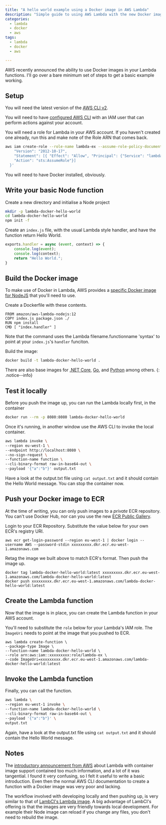 ```yaml
---
title: "A hello world example using a Docker image in AWS Lambda"
description: "Simple guide to using AWS Lambda with the new Docker image format"
categories: 
  - lambda
  - docker
  - aws
tags: 
  - lambda
  - docker
  - aws

---
```


AWS recently announced the ability to use Docker images in your Lambda functions.  I'll go over a bare minimum set of steps to get a basic example working. 

## Setup

You will need the latest version of the [AWS CLI v2](https://docs.aws.amazon.com/cli/latest/userguide/install-cliv2-linux.html#cliv2-linux-install). 

You will need to have [configured AWS CLI](https://docs.aws.amazon.com/cli/latest/userguide/cli-chap-configure.html) with an IAM user that can perform actions against your account.  

You will need a role for Lambda in your AWS account.  If you haven't created one already, run this and make note of the Role ARN that comes back.  

```bash
aws iam create-role --role-name lambda-ex --assume-role-policy-document '{
    "Version": "2012-10-17",
    "Statement": [{ "Effect": "Allow", "Principal": {"Service": "lambda.amazonaws.com"}, 
    "Action": "sts:AssumeRole"}]
  }'
```

You will need to have Docker installed, obviously.

## Write your basic Node function

Create a new directory and initialise a Node project

```bash
mkdir -p lambda-docker-hello-world
cd lambda-docker-hello-world
npm init -f 
```

Create an `index.js` file, with the usual Lambda style handler, and have the function return Hello World. 

```javascript
exports.handler = async (event, context) => {
    console.log(event);
    console.log(context);
    return "Hello World.";
}
```


## Build the Docker image

To make use of Docker in Lambda, AWS provides a [specific Docker image for NodeJS](https://hub.docker.com/r/amazon/aws-lambda-nodejs) that you'll need to use. 


Create a Dockerfile with these contents.

```
FROM amazon/aws-lambda-nodejs:12
COPY index.js package.json ./
RUN npm install
CMD [ "index.handler" ]
```

Note that the command uses the Lambda filename.functionname 'syntax' to point at your `index.js`'s `handler` funciton. 

Build the image:

```bash
docker build -t lambda-docker-hello-world .
```


There are also base images for [.NET Core](https://hub.docker.com/r/amazon/aws-lambda-dotnet), [Go](https://hub.docker.com/r/amazon/aws-lambda-go), and [Python](https://hub.docker.com/r/amazon/aws-lambda-python) among others. 
{: .notice--info}


## Test it locally

Before you push the image up, you can run the Lambda locally first, in the container

```bash
docker run --rm -p 8080:8080 lambda-docker-hello-world
```

Once it's running, in another window use the AWS CLI to invoke the local container. 

```bash
aws lambda invoke \
--region eu-west-1 \
--endpoint http://localhost:8080 \
--no-sign-request \
--function-name function \
--cli-binary-format raw-in-base64-out \
--payload '{"a":"b"}' output.txt
```

Have a look at the output.txt file using `cat output.txt` and it should contain the Hello World message.  You can stop the container now.  

## Push your Docker image to ECR

At the time of writing, you can only push images to a _private_ ECR repository.  You can't use Docker Hub, nor can you use the new [ECR Public Gallery](https://gallery.ecr.aws/).


Login to your ECR Repository.  Substitute the value below for your own ECR's registry URI.

```
aws ecr get-login-password --region eu-west-1 | docker login --username AWS --password-stdin xxxxxxxxx.dkr.ecr.eu-west-1.amazonaws.com
```

Retag the image we built above to match ECR's format. Then push the image up.

```
docker tag lambda-docker-hello-world:latest xxxxxxxxx.dkr.ecr.eu-west-1.amazonaws.com/lambda-docker-hello-world:latest 
docker push xxxxxxxxx.dkr.ecr.eu-west-1.amazonaws.com/lambda-docker-hello-world:latest
```

## Create the Lambda function

Now that the image is in place, you can create the Lambda function in your AWS account. 

You'll need to substitute the `role` below for your Lambda's IAM role. The `ImageUri` needs to point at the image that you pushed to ECR.    

```
aws lambda create-function \ 
--package-type Image \ 
--function-name lambda-docker-hello-world \ 
--role arn:aws:iam::xxxxxxxxx:role/lambda-ex \ 
--code ImageUri=xxxxxxxxx.dkr.ecr.eu-west-1.amazonaws.com/lambda-docker-hello-world:latest
```


## Invoke the Lambda function

Finally, you can call the function. 

```bash
aws lambda \
--region eu-west-1 invoke \
--function-name lambda-docker-hello-world \
--cli-binary-format raw-in-base64-out \
--payload '{"a":"b"}' \
output.txt
```

Again, have a look at the output.txt file using `cat output.txt` and it should contain the Hello World message. 


## Notes

The [introductory announcement from AWS](https://aws.amazon.com/blogs/aws/new-for-aws-lambda-container-image-support/) about Lambda with container image support contained too much information, and a lot of it was tangential.  I found it very confusing, so I felt it useful to write a basic introduction.  Even then the normal AWS CLI documentation to create a function with a Docker image was very poor and lacking. 

The workflow involved with developing locally and then pushing up, is very similar to that of [LambCI's Lambda image](https://github.com/lambci/docker-lambda).  A big advantage of LambCI's offering is that the images are very friendly towards local development.  For example their Node image can reload if you change any files, you don't need to rebuild the image.  

